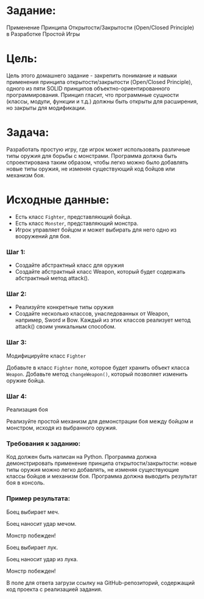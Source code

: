 # Задание:
Применение Принципа Открытости/Закрытости (Open/Closed Principle) в Разработке Простой Игры

# Цель:
Цель этого домашнего задание - закрепить понимание и навыки применения принципа открытости/закрытости (Open/Closed Principle), одного из пяти SOLID принципов объектно-ориентированного программирования. Принцип гласит, что программные сущности (классы, модули, функции и т.д.) должны быть открыты для расширения, но закрыты для модификации.

# Задача: 
Разработать простую игру, где игрок может использовать различные типы оружия для борьбы с монстрами. Программа должна быть спроектирована таким образом, чтобы легко можно было добавлять новые типы оружия, не изменяя существующий код бойцов или механизм боя.

# Исходные данные:

- Есть класс `Fighter`, представляющий бойца.
- Есть класс `Monster`, представляющий монстра.
- Игрок управляет бойцом и может выбирать для него одно из вооружений для боя.
### Шаг 1:
- Создайте абстрактный класс для оружия
- Создайте абстрактный класс Weapon, который будет содержать абстрактный метод attack().
### Шаг 2:
- Реализуйте конкретные типы оружия
- Создайте несколько классов, унаследованных от Weapon, например, Sword и Bow. Каждый из этих классов реализует метод attack() своим уникальным способом.
### Шаг 3: 
Модифицируйте класс `Fighter`

Добавьте в класс `Fighter` поле, которое будет хранить объект класса `Weapon`.
Добавьте метод `changeWeapon()`, который позволяет изменить оружие бойца.
### Шаг 4:
Реализация боя

Реализуйте простой механизм для демонстрации боя между бойцом и монстром, исходя из выбранного оружия.
### Требования к заданию:

Код должен быть написан на Python.
Программа должна демонстрировать применение принципа открытости/закрытости: новые типы оружия можно легко добавлять, не изменяя существующие классы бойцов и механизм боя.
Программа должна выводить результат боя в консоль.
### Пример результата:

Боец выбирает меч.

Боец наносит удар мечом.

Монстр побежден!

Боец выбирает лук.

Боец наносит удар из лука.

Монстр побежден!



В поле для ответа загрузи ссылку на GitHub-репозиторий, содержащий код проекта с реализацией задания.
